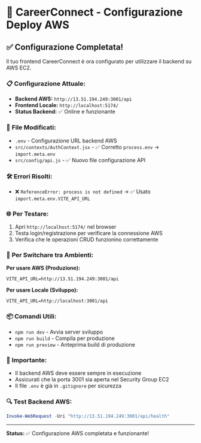 # 🚀 CareerConnect - Configurazione Deploy AWS

## ✅ **Configurazione Completata!**

Il tuo frontend CareerConnect è ora configurato per utilizzare il backend su AWS EC2.

### 📋 **Configurazione Attuale:**
- **Backend AWS:** `http://13.51.194.249:3001/api`
- **Frontend Locale:** `http://localhost:5174/`
- **Status Backend:** ✅ Online e funzionante

### 🔧 **File Modificati:**
- `.env` - Configurazione URL backend AWS
- `src/contexts/AuthContext.jsx` - ✅ Corretto `process.env` → `import.meta.env`
- `src/config/api.js` - ✅ Nuovo file configurazione API

### 🛠️ **Errori Risolti:**
- ❌ `ReferenceError: process is not defined` → ✅ Usato `import.meta.env.VITE_API_URL`

### 🌐 **Per Testare:**
1. Apri `http://localhost:5174/` nel browser
2. Testa login/registrazione per verificare la connessione AWS
3. Verifica che le operazioni CRUD funzionino correttamente

### 🔄 **Per Switchare tra Ambienti:**

**Per usare AWS (Produzione):**
```env
VITE_API_URL=http://13.51.194.249:3001/api
```

**Per usare Locale (Sviluppo):**
```env
VITE_API_URL=http://localhost:3001/api
```

### 📦 **Comandi Utili:**
- `npm run dev` - Avvia server sviluppo
- `npm run build` - Compila per produzione
- `npm run preview` - Anteprima build di produzione

### 🚨 **Importante:**
- Il backend AWS deve essere sempre in esecuzione
- Assicurati che la porta 3001 sia aperta nel Security Group EC2
- Il file `.env` è già in `.gitignore` per sicurezza

### 🔍 **Test Backend AWS:**
```powershell
Invoke-WebRequest -Uri "http://13.51.194.249:3001/api/health"
```

---
**Status:** ✅ Configurazione AWS completata e funzionante!
